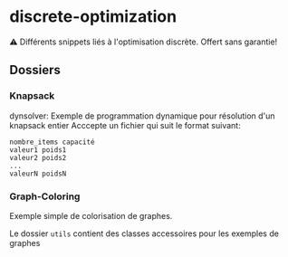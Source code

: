 # discrete-optimization
⚠️ Différents snippets liés à l'optimisation discrète.  Offert sans garantie!


## Dossiers

### Knapsack

dynsolver:
Exemple de programmation dynamique pour résolution d'un knapsack entier
Acccepte un fichier qui suit le format suivant:
```
nombre_items capacité
valeur1 poids1
valeur2 poids2
...
valeurN poidsN
```


### Graph-Coloring

Exemple simple de colorisation de graphes.

Le dossier ```utils``` contient des classes accessoires pour les exemples de graphes






